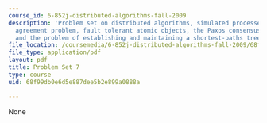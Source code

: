 ```yaml
---
course_id: 6-852j-distributed-algorithms-fall-2009
description: 'Problem set on distributed algorithms, simulated processes, the approximate
  agreement problem, fault tolerant atomic objects, the Paxos consensus algorithm,
  and the problem of establishing and maintaining a shortest-paths tree. '
file_location: /coursemedia/6-852j-distributed-algorithms-fall-2009/68f99db0e6d5e887dee5b2e899a0888a_MIT6_852JF09_pset7.pdf
file_type: application/pdf
layout: pdf
title: Problem Set 7
type: course
uid: 68f99db0e6d5e887dee5b2e899a0888a

---
```

None